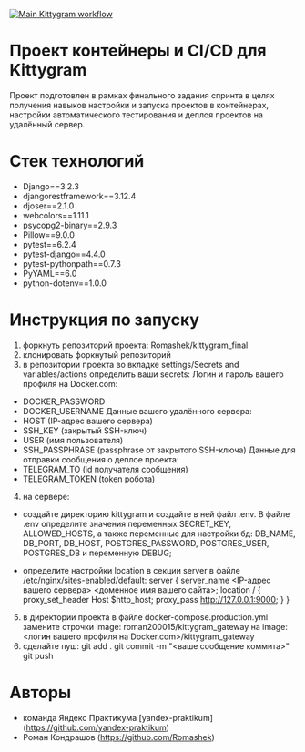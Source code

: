 
[![Main Kittygram workflow](https://github.com/Romashek/kittygram_final/actions/workflows/main.yml/badge.svg)](https://github.com/Romashek/kittygram_final/actions/workflows/main.yml)

# Проект контейнеры и CI/CD для Kittygram

Проект подготовлен в рамках финального задания спринта в целях получения навыков настройки и запуска проектов в контейнерах, настройки автоматического тестирования и деплоя проектов на удалённый сервер.

# Стек технологий
- Django==3.2.3
- djangorestframework==3.12.4
- djoser==2.1.0
- webcolors==1.11.1
- psycopg2-binary==2.9.3
- Pillow==9.0.0
- pytest==6.2.4
- pytest-django==4.4.0
- pytest-pythonpath==0.7.3
- PyYAML==6.0
- python-dotenv==1.0.0 

# Инструкция по запуску
1. форкнуть репозиторий проекта: Romashek/kittygram_final
2. клонировать форкнутый репозиторий
3. в репозитории проекта во вкладке settings/Secrets and variables/actions определить ваши secrets:
Логин и пароль вашего профиля на Docker.com:
- DOCKER_PASSWORD
- DOCKER_USERNAME
Данные вашего удалённого сервера:
- HOST (IP-адрес вашего сервера)
- SSH_KEY (закрытый SSH-ключ)
- USER (имя пользователя)
- SSH_PASSPHRASE (passphrase от закрытого SSH-ключа)
Данные для отправки сообщения о деплое проекта:
- TELEGRAM_TO (id получателя сообщения)
- TELEGRAM_TOKEN (token робота)
4. на сервере:

- создайте директорию kittygram и создайте в ней файл .env. В файле .env определите значения переменных SECRET_KEY, ALLOWED_HOSTS, а также переменные для настройки бд: DB_NAME, DB_PORT, DB_HOST, POSTGRES_PASSWORD, POSTGRES_USER, POSTGRES_DB и переменную DEBUG;

- определите настройки location в секции server в файле /etc/nginx/sites-enabled/default:
server {
    server_name <IP-адрес вашего сервера> <доменное имя вашего сайта>;
    location / {
        proxy_set_header Host $http_host;
        proxy_pass http://127.0.0.1:9000;
    }
}
5. в директории проекта в файле docker-compose.production.yml замените строчки
    image: roman200015/kittygram_gateway на image: <логин вашего профиля на Docker.com>/kittygram_gateway 
6. сделайте пуш:
    git add .
    git commit -m "<ваше сообщение коммита>"
    git push


# Авторы
- команда Яндекс Практикума [yandex-praktikum] (https://github.com/yandex-praktikum)
- Роман Кондрашов (https://github.com/Romashek)